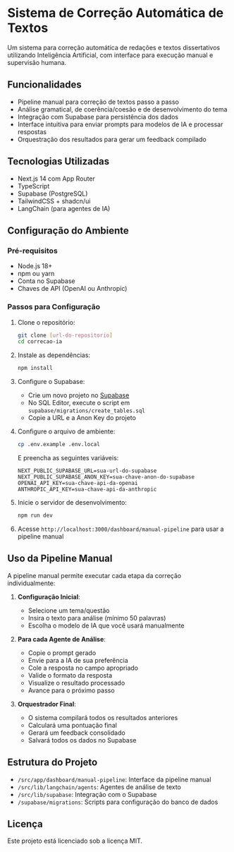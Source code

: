 # Sistema de Correção Automática de Textos

Um sistema para correção automática de redações e textos dissertativos utilizando Inteligência Artificial, com interface para execução manual e supervisão humana.

## Funcionalidades

- Pipeline manual para correção de textos passo a passo
- Análise gramatical, de coerência/coesão e de desenvolvimento do tema
- Integração com Supabase para persistência dos dados
- Interface intuitiva para enviar prompts para modelos de IA e processar respostas
- Orquestração dos resultados para gerar um feedback compilado

## Tecnologias Utilizadas

- Next.js 14 com App Router
- TypeScript
- Supabase (PostgreSQL)
- TailwindCSS + shadcn/ui
- LangChain (para agentes de IA)

## Configuração do Ambiente

### Pré-requisitos

- Node.js 18+
- npm ou yarn
- Conta no Supabase
- Chaves de API (OpenAI ou Anthropic)

### Passos para Configuração

1. Clone o repositório:
   ```bash
   git clone [url-do-repositorio]
   cd correcao-ia
   ```

2. Instale as dependências:
   ```bash
   npm install
   ```

3. Configure o Supabase:
   - Crie um novo projeto no [Supabase](https://supabase.com)
   - No SQL Editor, execute o script em `supabase/migrations/create_tables.sql`
   - Copie a URL e a Anon Key do projeto

4. Configure o arquivo de ambiente:
   ```bash
   cp .env.example .env.local
   ```
   E preencha as seguintes variáveis:
   ```
   NEXT_PUBLIC_SUPABASE_URL=sua-url-do-supabase
   NEXT_PUBLIC_SUPABASE_ANON_KEY=sua-chave-anon-do-supabase
   OPENAI_API_KEY=sua-chave-api-da-openai
   ANTHROPIC_API_KEY=sua-chave-api-da-anthropic
   ```

5. Inicie o servidor de desenvolvimento:
   ```bash
   npm run dev
   ```

6. Acesse `http://localhost:3000/dashboard/manual-pipeline` para usar a pipeline manual

## Uso da Pipeline Manual

A pipeline manual permite executar cada etapa da correção individualmente:

1. **Configuração Inicial**:
   - Selecione um tema/questão
   - Insira o texto para análise (mínimo 50 palavras)
   - Escolha o modelo de IA que você usará manualmente

2. **Para cada Agente de Análise**:
   - Copie o prompt gerado
   - Envie para a IA de sua preferência
   - Cole a resposta no campo apropriado
   - Valide o formato da resposta
   - Visualize o resultado processado
   - Avance para o próximo passo

3. **Orquestrador Final**:
   - O sistema compilará todos os resultados anteriores
   - Calculará uma pontuação final
   - Gerará um feedback consolidado
   - Salvará todos os dados no Supabase

## Estrutura do Projeto

- `/src/app/dashboard/manual-pipeline`: Interface da pipeline manual
- `/src/lib/langchain/agents`: Agentes de análise de texto
- `/src/lib/supabase`: Integração com o Supabase
- `/supabase/migrations`: Scripts para configuração do banco de dados

## Licença

Este projeto está licenciado sob a licença MIT.
